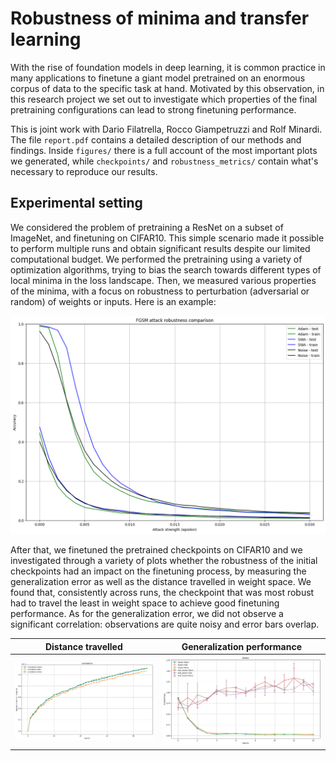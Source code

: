 # Robustness of minima and transfer learning

With the rise of foundation models in deep learning, it is common practice in many applications to finetune a giant model pretrained on an enormous corpus of data to the specific task at hand. Motivated by this observation, in this research project we set out to investigate which properties of the final pretraining configurations can lead to strong finetuning performance.

This is joint work with Dario Filatrella, Rocco Giampetruzzi and Rolf Minardi. The file `report.pdf` contains a detailed description of our methods and findings. Inside `figures/` there is a full account of the most important plots we generated, while `checkpoints/` and `robustness_metrics/` contain what's necessary to reproduce our results.

## Experimental setting

We considered the problem of pretraining a ResNet on a subset of ImageNet, and finetuning on CIFAR10. This simple scenario made it possible to perform multiple runs and obtain significant results despite our limited computational budget.
We performed the pretraining using a variety of optimization algorithms, trying to bias the search towards different types of local minima in the loss landscape. Then, we measured various properties of the minima, with a focus on robustness to perturbation (adversarial or random) of weights or inputs. Here is an example:

![](https://github.com/MattiaSC01/Robustness-of-Minima-and-Finetuning/blob/main/figures/FSGM_comparison.png)


After that, we finetuned the pretrained checkpoints on CIFAR10 and we investigated through a variety of plots whether the robustness of the initial checkpoints had an impact on the finetuning process, by measuring the generalization error as well as the distance travelled in weight space. We found that, consistently across runs, the checkpoint that was most robust had to travel the least in weight space to achieve good finetuning performance. As for the generalization error, we did not observe a significant correlation: observations are quite noisy and error bars overlap.

Distance travelled             |  Generalization performance
:-------------------------:|:-------------------------:
![](https://github.com/MattiaSC01/Robustness-of-Minima-and-Finetuning/blob/main/figures/distance_travelled.png)  |  ![](https://github.com/MattiaSC01/Robustness-of-Minima-and-Finetuning/blob/main/figures/finetuning_losses.png)
